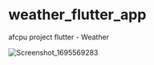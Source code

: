 # weather_flutter_app
afcpu project flutter - Weather

![Screenshot_1695569283](https://github.com/afcpu1375/weather_flutter_app/assets/80132922/ce4939c6-f8e3-460f-9d6b-73d905a39fc4)
